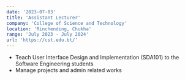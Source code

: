 ```yaml
---
date: '2023-07-03'
title: 'Assistant Lecturer'
company: 'College of Science and Technology'
location: 'Rinchending, Chukha'
range: 'July 2023 - July 2024'
url: 'https://cst.edu.bt/'
---
```


- Teach User Interface Design and Implementation (SDA101) to the Software Engineering students
- Manage projects and admin related works

